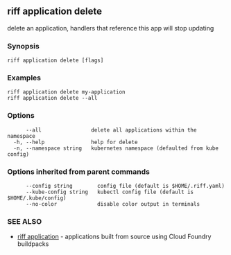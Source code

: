 ## riff application delete

delete an application, handlers that reference this app will stop updating

### Synopsis


<todo>


```
riff application delete [flags]
```

### Examples

```
riff application delete my-application
riff application delete --all
```

### Options

```
      --all                delete all applications within the namespace
  -h, --help               help for delete
  -n, --namespace string   kubernetes namespace (defaulted from kube config)
```

### Options inherited from parent commands

```
      --config string        config file (default is $HOME/.riff.yaml)
      --kube-config string   kubectl config file (default is $HOME/.kube/config)
      --no-color             disable color output in terminals
```

### SEE ALSO

* [riff application](riff_application.md)	 - applications built from source using Cloud Foundry buildpacks

